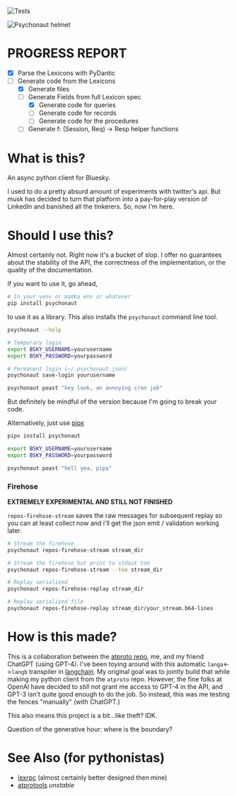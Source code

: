 ![Tests](https://github.com/jbn/psychonaut/actions/workflows/test.yaml/badge.svg)


![Psychonaut helmet](./psychonaut_logo.png "A helmet for the psychonaut")


# PROGRESS REPORT

- [x] Parse the Lexicons with PyDantic
- [ ] Generate code from the Lexicons
    - [x] Generate files
    - [ ] Generate Fields from full Lexicon spec
        - [x] Generate code for queries
        - [ ] Generate code for records
        - [ ] Generate code for the procedures
    - [ ] Generate f: (Session, Req) -> Resp helper functions

# What is this?

An async python client for Bluesky.

I used to do a pretty absurd amount of experiments with twitter's api. But musk
has decided to turn that platform into a pay-for-play version of LinkedIn
and banished all the tinkerers. So, now I'm here.

# Should I use this?

Almost certainly not. Right now it's a bucket of slop. I offer no 
guarantees about the stability of the API, the correctness of the
implementation, or the quality of the documentation. 

If you want to use it, go ahead,

```bash
# In your venv or mamba env or whatever
pip install psychonaut
```

to use it as a library. This also installs the `psychonaut` command line tool.

```bash
psychonaut --help

# Temporary login
export BSKY_USERNAME=yourusername
export BSKY_PASSWORD=yourpassword

# Permanent login (~/.psychonaut.json)
psychonaut save-login yourusername 

psychonaut poast "hey look, an annoying cron job"
```

But definitely be mindful of the version because I'm going to break your code.

Alternatively, just use [pipx](https://pypa.github.io/pipx/)

```bash
pipx install psychonaut

export BSKY_USERNAME=yourusername
export BSKY_PASSWORD=yourpassword

psychonaut poast "hell yea, pipx"
```

### Firehose

**EXTREMELY EXPERIMENTAL AND STILL NOT FINISHED**

`repos-firehose-stream` saves the raw messages for subsequent replay so you
can at least collect now and i'll get the json emit / validation working
later.

```bash
# Stream the firehose
psychonaut repos-firehose-stream stream_dir

# Stream the firehose but print to stdout too
psychonaut repos-firehose-stream --tee stream_dir

# Replay serialized
psychonaut repos-firehose-replay stream_dir

# Replay serialized file
psychonaut repos-firehose-replay stream_dir/your_stream.b64-lines
```

# How is this made?

This is a collaboration between the [atproto repo](https://github.com/bluesky-social/atproto),
me, and my friend ChatGPT (using GPT-4). I've been toying around with this 
automatic `langa`<->`langb` transpiler in [langchain](https://github.com/hwchase17/langchain).
My original goal was to jointly build that while making my python client from the `atproto`
repo. However, the fine folks at OpenAI have decided to *still* not grant me access to 
GPT-4 in the API, and GPT-3 isn't quite good enough to do the job. So instead, 
this was me testing the fences "manually" (with ChatGPT.)

This also means this project is a bit...like theft? IDK. 

Question of the generative hour: where is the boundary?

# See Also (for pythonistas)

- [lexrpc](https://github.com/snarfed/lexrpc) (almost certainly better designed then mine)
- [atprotools](https://github.com/jbn/psychonaut/) *unstable*